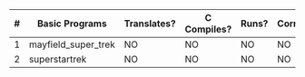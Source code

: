 |  #  |   Basic Programs     | Translates? | C Compiles? | Runs? | Correct? |
|-----|----------------------|-------------|-------------|-------|----------|
|   1 | mayfield_super_trek  |      NO     |      NO     |   NO  |    NO    |
|   2 | superstartrek        |      NO     |      NO     |   NO  |    NO    |
